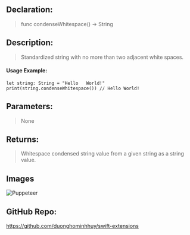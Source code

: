 ## Declaration: 
> func condenseWhitespace() -> String


## Description: 
> Standardized string with no more than two adjacent white spaces.


#### Usage Example: 
`````
let string: String = "Hello   World!"
print(string.condenseWhitespace()) // Hello World!
`````

## Parameters: 
> None


## Returns: 
> Whitespace condensed string value from a given string as a string value.


## Images
![Puppeteer](https://octodex.github.com/images/puppeteer.png)


## GitHub Repo:
https://github.com/duonghominhhuy/swift-extensions



